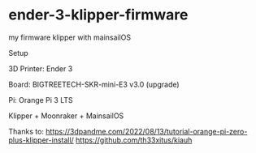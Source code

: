 # ender-3-klipper-firmware
my firmware klipper with mainsailOS

Setup

3D Printer: Ender 3

Board: BIGTREETECH-SKR-mini-E3 v3.0 (upgrade)

Pi: Orange Pi 3 LTS

Klipper + Moonraker + MainsailOS

Thanks to:
https://3dpandme.com/2022/08/13/tutorial-orange-pi-zero-plus-klipper-install/
https://github.com/th33xitus/kiauh



